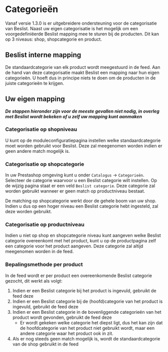 # Categorieën

Vanaf versie 1.3.0 is er uitgebreidere ondersteuning voor de categorisatie van Beslist. Naast uw eigen categorisatie is het mogelijk om een voorgedefiniëerde Beslist mapping mee te sturen bij de producten. Dit kan op 3 niveaus: shop, shopcategorie en product.

## Beslist interne mapping

De standaardcategorie van elk product wordt meegestuurd in de feed. Aan de hand van deze categorisatie maakt Beslist een mapping naar hun eigen categorieën. U hoeft dus in principe niets te doen om de producten in de juiste categorieën te krijgen.

## Uw eigen mapping

***De stappen hieronder zijn voor de meeste gevallen niet nodig, in overleg met Beslist wordt bekeken of u zelf uw mapping kunt aanmaken***

### Categorisatie op shopniveau

U kunt op de moduleconfiguratiepagina instellen welke standaardcategorie moet worden gebruikt voor Beslist. Deze zal meegenomen worden indien er geen andere match mogelijk is.

### Categorisatie op shopcategorie

In uw Prestashop omgeving kunt u onder `Catalogus` -> `Categorieën`. Selecteer de categorie waarvoor u een Beslist categorie wilt instellen. Op de wijzig pagina staat er een veld `Beslist categorie`. Deze categorie zal worden gebruikt wanneer er geen match op productniveau bestaat.

De matching op shopcategorie werkt door de gehele boom van uw shop. Indien u dus op een hoger niveau een Beslist categorie hebt ingesteld, zal deze worden gebruikt.

### Categorisatie op productniveau

Indien u niet op shop en shopcategorie niveau kunt aangeven welke Beslist categorie overeenkomt met het product, kunt u op de productpagina zelf een categorie voor het product aangeven. Deze categorie zal altijd meegenomen worden in de feed.

### Bepalingsmethode per product

In de feed wordt er per product een overeenkomende Beslist categorie gezocht, dit werkt als volgt:

1. Indien er een Beslist categorie bij het product is ingevuld, gebruikt de feed deze
2. Indien er een Beslist categorie bij de (hoofd)categorie van het product is ingevuld, gebruikt de feed deze
3. Indien er een Beslist categorie in de bovenliggende categorieën van het product wordt gevonden, gebruikt de feed deze
    - Er wordt gekeken welke categorie het diepst ligt, dus het kan zijn dat de hoofdcategorie van het product niet gebruikt wordt, maar een andere categorie waar het product ook in zit.
4. Als er nog steeds geen match mogelijk is, wordt de standaardcategorie van de shop gebruikt in de feed
